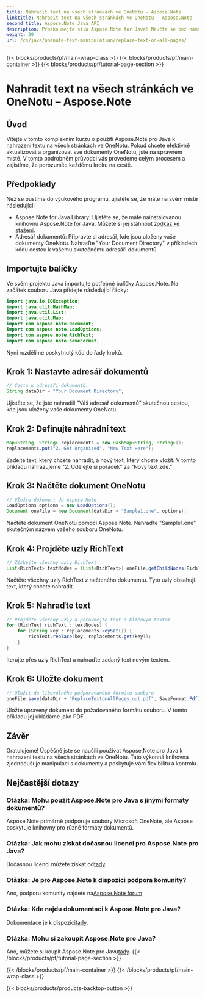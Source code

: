 ```yaml
---
title: Nahradit text na všech stránkách ve OneNotu – Aspose.Note
linktitle: Nahradit text na všech stránkách ve OneNotu – Aspose.Note
second_title: Aspose.Note Java API
description: Prozkoumejte sílu Aspose.Note for Java! Naučte se bez námahy nahrazovat text na všech stránkách ve OneNotu. Postupujte podle našeho podrobného průvodce pro bezproblémovou manipulaci s dokumenty.
weight: 20
url: /cs/java/onenote-text-manipulation/replace-text-on-all-pages/
---
```


{{< blocks/products/pf/main-wrap-class >}}
{{< blocks/products/pf/main-container >}}
{{< blocks/products/pf/tutorial-page-section >}}

# Nahradit text na všech stránkách ve OneNotu – Aspose.Note

## Úvod
Vítejte v tomto komplexním kurzu o použití Aspose.Note pro Java k nahrazení textu na všech stránkách ve OneNotu. Pokud chcete efektivně aktualizovat a organizovat své dokumenty OneNotu, jste na správném místě. V tomto podrobném průvodci vás provedeme celým procesem a zajistíme, že porozumíte každému kroku na cestě.
## Předpoklady
Než se pustíme do výukového programu, ujistěte se, že máte na svém místě následující:
-  Aspose.Note for Java Library: Ujistěte se, že máte nainstalovanou knihovnu Aspose.Note for Java. Můžete si jej stáhnout z[odkaz ke stažení](https://releases.aspose.com/note/java/).
- Adresář dokumentů: Připravte si adresář, kde jsou uloženy vaše dokumenty OneNotu. Nahraďte "Your Document Directory" v příkladech kódu cestou k vašemu skutečnému adresáři dokumentů.
## Importujte balíčky
Ve svém projektu Java importujte potřebné balíčky Aspose.Note. Na začátek souboru Java přidejte následující řádky:
```java
import java.io.IOException;
import java.util.HashMap;
import java.util.List;
import java.util.Map;
import com.aspose.note.Document;
import com.aspose.note.LoadOptions;
import com.aspose.note.RichText;
import com.aspose.note.SaveFormat;
```
Nyní rozdělíme poskytnutý kód do řady kroků.
## Krok 1: Nastavte adresář dokumentů
```java
// Cesta k adresáři dokumentů.
String dataDir = "Your Document Directory";
```
Ujistěte se, že jste nahradili "Váš adresář dokumentů" skutečnou cestou, kde jsou uloženy vaše dokumenty OneNotu.
## Krok 2: Definujte náhradní text
```java
Map<String, String> replacements = new HashMap<String, String>();
replacements.put("2. Get organized", "New Text Here");
```
Zadejte text, který chcete nahradit, a nový text, který chcete vložit. V tomto příkladu nahrazujeme "2. Udělejte si pořádek" za "Nový text zde."
## Krok 3: Načtěte dokument OneNotu
```java
// Vložte dokument do Aspose.Note.
LoadOptions options = new LoadOptions();
Document oneFile = new Document(dataDir + "Sample1.one", options);
```
Načtěte dokument OneNotu pomocí Aspose.Note. Nahraďte "Sample1.one" skutečným názvem vašeho souboru OneNotu.
## Krok 4: Projděte uzly RichText
```java
// Získejte všechny uzly RichText
List<RichText> textNodes = (List<RichText>) oneFile.getChildNodes(RichText.class);
```
Načtěte všechny uzly RichText z načteného dokumentu. Tyto uzly obsahují text, který chcete nahradit.
## Krok 5: Nahraďte text
```java
// Projděte všechny uzly a porovnejte text s klíčovým textem
for (RichText richText : textNodes) {
    for (String key : replacements.keySet()) {
        richText.replace(key, replacements.get(key));
    }
}
```
Iterujte přes uzly RichText a nahraďte zadaný text novým textem.
## Krok 6: Uložte dokument
```java
// Uložit do libovolného podporovaného formátu souboru
oneFile.save(dataDir + "ReplaceTextonAllPages_out.pdf", SaveFormat.Pdf);
```
Uložte upravený dokument do požadovaného formátu souboru. V tomto příkladu jej ukládáme jako PDF.
## Závěr
Gratulujeme! Úspěšně jste se naučili používat Aspose.Note pro Java k nahrazení textu na všech stránkách ve OneNotu. Tato výkonná knihovna zjednodušuje manipulaci s dokumenty a poskytuje vám flexibilitu a kontrolu.
## Nejčastější dotazy
### Otázka: Mohu použít Aspose.Note pro Java s jinými formáty dokumentů?
Aspose.Note primárně podporuje soubory Microsoft OneNote, ale Aspose poskytuje knihovny pro různé formáty dokumentů.
### Otázka: Jak mohu získat dočasnou licenci pro Aspose.Note pro Java?
 Dočasnou licenci můžete získat od[tady](https://purchase.aspose.com/temporary-license/).
### Otázka: Je pro Aspose.Note k dispozici podpora komunity?
 Ano, podporu komunity najdete na[Aspose.Note fórum](https://forum.aspose.com/c/note/28).
### Otázka: Kde najdu dokumentaci k Aspose.Note pro Java?
 Dokumentace je k dispozici[tady](https://reference.aspose.com/note/java/).
### Otázka: Mohu si zakoupit Aspose.Note pro Java? 
 Ano, můžete si koupit Aspose.Note pro Javu[tady](https://purchase.aspose.com/buy).
{{< /blocks/products/pf/tutorial-page-section >}}

{{< /blocks/products/pf/main-container >}}
{{< /blocks/products/pf/main-wrap-class >}}

{{< blocks/products/products-backtop-button >}}
